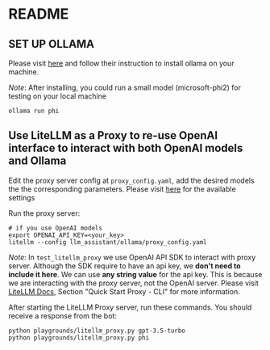 # README

## SET UP OLLAMA

Please visit [here](https://github.com/ollama/ollama.git) and follow their instruction to install ollama on your machine.

*Note*: After installing, you could run a small model (microsoft-phi2) for testing on your local machine

```shell
ollama run phi
```

## Use LiteLLM as a Proxy to re-use OpenAI interface to interact with both OpenAI models and Ollama

Edit the proxy server config at `proxy_config.yaml`, add the desired models the the corresponding parameters. Please visit [here](https://docs.litellm.ai/docs/proxy/quick_start) for the available settings

Run the proxy server:

```shell
# if you use OpenAI models
export OPENAI_API_KEY=<your_key>
litellm --config llm_assistant/ollama/proxy_config.yaml
```

*Note*: In `test_litellm_proxy` we use OpenAI API SDK to interact with proxy server. Although the SDK require to have an api key, we **don't need to include it here**. We can use **any string value** for the api key. This is because we are interacting with the proxy server, not the OpenAI server. Please visit [LiteLLM Docs](https://github.com/BerriAI/litellm), Section "Quick Start Proxy - CLI" for more information.

After starting the LiteLLM Proxy server, run these commands. You should receive a response from the bot:

```shell
python playgrounds/litellm_proxy.py gpt-3.5-turbo
python playgrounds/litellm_proxy.py phi
```
